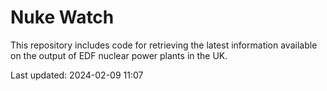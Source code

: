 # Nuke Watch

This repository includes code for retrieving the latest information available on the output of EDF nuclear power plants in the UK.

Last updated: 2024-02-09 11:07